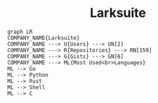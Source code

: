<h1 align="center">Larksuite</h1>

```mermaid
graph LR
COMPANY_NAME{Larksuite}
COMPANY_NAME ---> U{Users} ---> UN[2]
COMPANY_NAME ---> R{Repositories} ---> RN[159]
COMPANY_NAME ---> G{Gists} ---> GN[6]
COMPANY_NAME ---> ML{Most Used<br>Languages}
ML --> Go
ML --> Python
ML --> Rust
ML --> Shell
ML --> C
```
